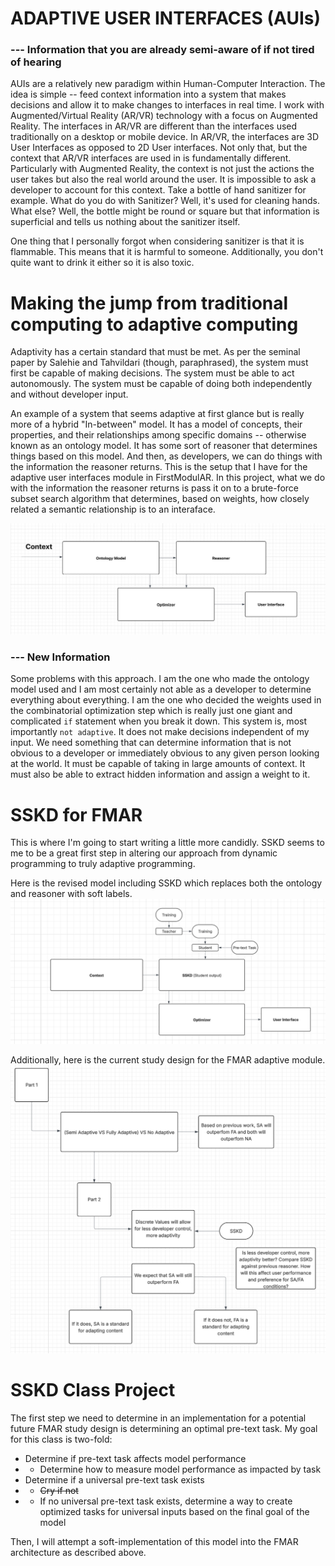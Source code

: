 # ADAPTIVE USER INTERFACES (AUIs)
### --- Information that you are already semi-aware of if not tired of hearing

AUIs are a relatively new paradigm within Human-Computer Interaction. The idea is simple -- 
feed context information into a system that makes decisions and allow it to make 
changes to interfaces in real time. I work with Augmented/Virtual Reality (AR/VR) technology with a focus on Augmented Reality. 
The interfaces in AR/VR are different than the interfaces used traditionally on a desktop or mobile device. 
In AR/VR, the interfaces are 3D User Interfaces as opposed to 2D User interfaces. 
Not only that, but the context that AR/VR interfaces are used in is fundamentally different. Particularly with Augmented Reality, 
the context is not just the actions the user takes but also the real world around the user. It is impossible to ask a developer to account for this context.
Take a bottle of hand sanitizer for example. What do you do with Sanitizer? Well, it's used for cleaning hands. What else?
Well, the bottle might be round or square but that information is superficial and tells us nothing about the sanitizer itself.

One thing that I personally forgot when considering sanitizer is that it is flammable. This means that it is harmful to someone. 
Additionally, you don't quite want to drink it either so it is also toxic. 

# Making the jump from traditional computing to adaptive computing
Adaptivity has a certain standard that must be met. As per the seminal paper by Salehie and Tahvildari (though, paraphrased), 
the system must first be capable of making decisions. 
The system must be able to act autonomously. The system must be capable of doing both independently and without developer input. 

An example of a system that seems adaptive at first glance but is really more of a hybrid "In-between" model. 
It has a model of concepts, their properties, and their relationships among specific domains -- otherwise known as an ontology model. 
It has some sort of reasoner that determines things based on this model. And then, as developers, we can do things with the information the reasoner returns.
This is the setup that I have for the adaptive user interfaces module in FirstModulAR. In this project, what we do with the information the reasoner returns 
is pass it on to a brute-force subset search algorithm that determines, based on weights, how closely related a semantic relationship is to an interaface. 

![Basic Model of Traditional 'Adaptive' approach](images/Base%20Model.png)

### --- New Information

Some problems with this approach. I am the one who made the ontology model used and I am most certainly not able as a developer to determine everything about everything.
I am the one who decided the weights used in the combinatorial optimization step which is really just one giant and complicated `if` statement when you break it down. 
This system is, most importantly ```not adaptive```. It does not make decisions independent of my input. We need something that can determine information that is not obvious to a developer 
or immediately obvious to any given person looking at the world. It must be capable of taking in large amounts of context. It must also be able to extract hidden information and assign a weight to it.

# SSKD for FMAR

This is where I'm going to start writing a little more candidly. SSKD seems to me to be a great first step in altering our approach from dynamic programming to truly adaptive programming.

Here is the revised model including SSKD which replaces both the ontology and reasoner with soft labels.
![Revised SSKD Approach](images/SSKD_Revised.png)

Additionally, here is the current study design for the FMAR adaptive module.
![Study Design](images/Study%201%20Design.png)

# SSKD Class Project
The first step we need to determine in an implementation for a potential future FMAR study design is determining an optimal pre-text task. My goal for this 
class is two-fold:
- Determine if pre-text task affects model performance
- - Determine how to measure model performance as impacted by task
- Determine if a universal pre-text task exists
- - ~~Cry if not~~
- - If no universal pre-text task exists, determine a way to create optimized tasks for universal inputs based on the final goal of the model

Then, I will attempt a soft-implementation of this model into the FMAR architecture as described above.
